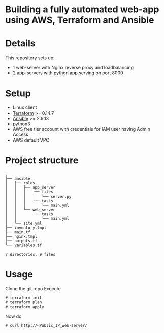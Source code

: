 # Building a fully automated web-app using AWS, Terraform and Ansible

# Details
This repository sets up:
* 1 web-server with Nginx reverse proxy and loadbalancing
* 2 app-servers with python app serving on port 8000

# Setup
* Linux client
* [Terraform](https://www.terraform.io/) >= 0.14.7
* [Ansible](https://www.ansible.com/) >= 2.9.13
* python3
* AWS free tier account with credentials for IAM user having Admin Access
* AWS default VPC 

# Project structure
```$ tree
.
├── ansible
│   ├── roles
│   │   ├── app_server
│   │   │   ├── files
│   │   │   │   └── server.py
│   │   │   └── tasks
│   │   │       └── main.yml
│   │   └── web_server
│   │       └── tasks
│   │           └── main.yml
│   └── site.yml
├── inventory.tmpl
├── main.tf
├── nginx.tmpl
├── outputs.tf
└── variables.tf

7 directories, 9 files
```

# Usage
Clone the git repo
Execute
```
# terraform init
# terraform plan
# terraform apply
```
Now do 
```
# curl http://<Public_IP_web-server/
```



